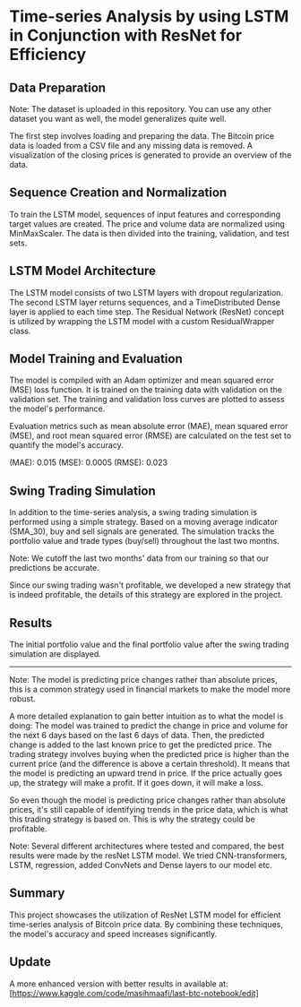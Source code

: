 # Time-series Analysis by using LSTM in Conjunction with ResNet for Efficiency

## Data Preparation

Note: The dataset is uploaded in this repository. You can use any other dataset you want as well, the model generalizes quite well.

The first step involves loading and preparing the data. The Bitcoin price data is loaded from a CSV file and any missing data is removed. A visualization of the closing prices is generated to provide an overview of the data. 

## Sequence Creation and Normalization

To train the LSTM model, sequences of input features and corresponding target values are created. The price and volume data are normalized using MinMaxScaler. The data is then divided into the training, validation, and test sets.

## LSTM Model Architecture

The LSTM model consists of two LSTM layers with dropout regularization. The second LSTM layer returns sequences, and a TimeDistributed Dense layer is applied to each time step. The Residual Network (ResNet) concept is utilized by wrapping the LSTM model with a custom ResidualWrapper class.

## Model Training and Evaluation

The model is compiled with an Adam optimizer and mean squared error (MSE) loss function. It is trained on the training data with validation on the validation set. The training and validation loss curves are plotted to assess the model's performance.

Evaluation metrics such as mean absolute error (MAE), mean squared error (MSE), and root mean squared error (RMSE) are calculated on the test set to quantify the model's accuracy.

(MAE): 0.015
(MSE): 0.0005
(RMSE): 0.023

## Swing Trading Simulation

In addition to the time-series analysis, a swing trading simulation is performed using a simple strategy. Based on a moving average indicator (SMA_30), buy and sell signals are generated. The simulation tracks the portfolio value and trade types (buy/sell) throughout the last two months.

Note: We cutoff the last two months' data from our training so that our predictions be accurate.

Since our swing trading wasn't profitable, we developed a new strategy that is indeed profitable, the details of this strategy are explored in the project.

## Results

The initial portfolio value and the final portfolio value after the swing trading simulation are displayed. 

---

Note: The model is predicting price changes rather than absolute prices, this is a common strategy used in financial markets to make the model more robust.

A more detailed explanation to gain better intuition as to what the model is doing: 
    The model was trained to predict the change in price and volume for the next 6 days based on the last 6 days of data.
    Then, the predicted change is added to the last known price to get the predicted price.
    The trading strategy involves buying when the predicted price is higher than the current price (and the difference is above a certain threshold). It means that the model is predicting an upward trend in price.
    If the price actually goes up, the strategy will make a profit. If it goes down, it will make a loss.

So even though the model is predicting price changes rather than absolute prices, it's still capable of identifying trends in the price data, which is what this trading strategy is based on. This is why the strategy could be profitable.

Note: Several different architectures where tested and compared, the best results were made by the resNet LSTM model. We tried CNN-transformers, LSTM, regression, added ConvNets and Dense layers to our model etc.

## Summary

This project showcases the utilization of ResNet LSTM model for efficient time-series analysis of Bitcoin price data. By combining these techniques, the model's accuracy and speed increases significantly.

## Update

A more enhanced version with better results in available at: [https://www.kaggle.com/code/masihmaafi/last-btc-notebook/edit]
